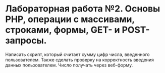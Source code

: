# Лабораторная работа №2. Основы PHP, операции с массивами, строками, формы, GET- и POST-запросы. 
Написать скрипт, который считает сумму цифр числа, введенного пользователем.
Также сделать проверку на корректность введения данных пользователем. Число получать через
веб-форму.
